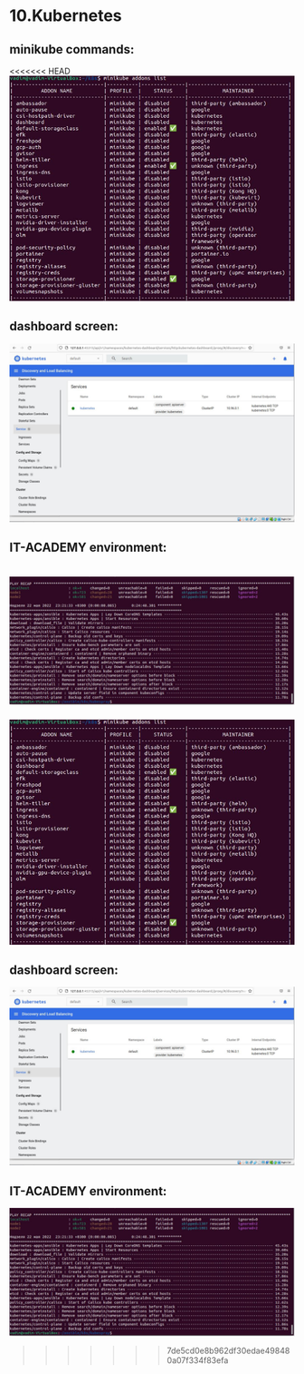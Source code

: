 # 10.Kubernetes

## minikube commands:
<<<<<<< HEAD
![minikube](minikube.png)

## dashboard screen:

![minikube](dashboard.png)

## IT-ACADEMY environment:

![minikube](environment.png)
=======
 ![minikube](minikube.jpg)

## dashboard screen:

 ![minikube](dashboard.jpg)

## IT-ACADEMY environment:

 ![minikube](environment.jpg)
>>>>>>> 7de5cd0e8b962df30edae498480a07f334f83efa

